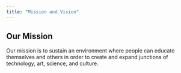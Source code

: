 ```yaml
---
title: "Mission and Vision"
---
```



## Our Mission

Our mission is to sustain an environment where people can educate themselves and others in order to create and expand junctions of technology, art, science, and culture.

